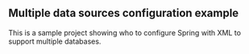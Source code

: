## Multiple data sources configuration example ##

This is a sample project showing who to configure Spring with XML to support
multiple databases.
